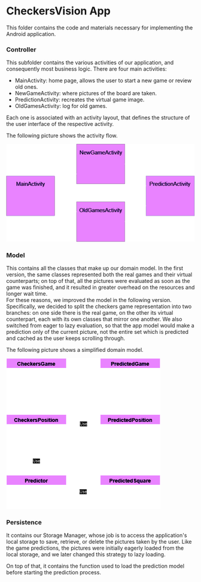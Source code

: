 # CheckersVision App

This folder contains the code and materials necessary for implementing the Android application.

### Controller

This subfolder contains the various activities of our application, and consequently most business logic.
There are four main activities:

* MainActivity: home page, allows the user to start a new game or review old ones.
* NewGameActivity: where pictures of the board are taken.
* PredictionActivity: recreates the virtual game image.
* OldGamesActivity: log for old games.

Each one is associated with an activity layout, that defines the structure of the user interface of the respective activity.

The following picture shows the activity flow.



<img src="../_readmeImgs_/activity_flow.png">



### Model

This contains all the classes that make up our domain model. In the first version, the same classes represented both the real games and their virtual counterparts; on top of that, all the pictures were evaluated as soon as the game was finished, and it resulted in greater overhead on the resources and longer wait time. <br>
For these reasons, we improved the model in the following version. Specifically, we decided to split the checkers game representation into two branches: on one side there is the real game, on the other its virtual counterpart, each with its own classes that mirror one another. We also switched from eager to lazy evaluation, so that the app model would make a prediction only of the current picture, not the entire set which is predicted and cached as the user keeps scrolling through.

The following picture shows a simplified domain model.



<img src="../_readmeImgs_/dominio_chiaro.png">



### Persistence

It contains our Storage Manager, whose job is to access the application's local storage to save, retrieve, or delete the pictures taken by the user. Like the game predictions, the pictures were initially eagerly loaded from the local storage, and we later changed this strategy to lazy loading.

On top of that, it contains the function used to load the prediction model before starting the prediction process.
